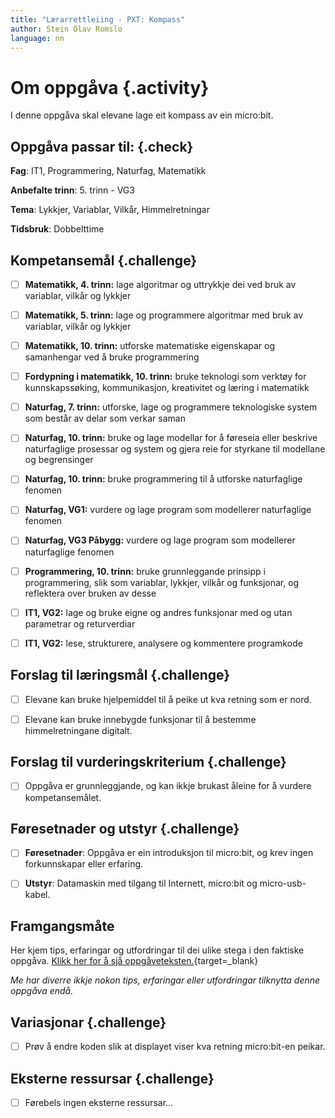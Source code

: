 ```yaml
---
title: "Lærarrettleiing - PXT: Kompass"
author: Stein Olav Romslo
language: nn
---
```



# Om oppgåva {.activity}

I denne oppgåva skal elevane lage eit kompass av ein micro:bit.

## Oppgåva passar til: {.check}

__Fag__: IT1, Programmering, Naturfag, Matematikk

__Anbefalte trinn__: 5. trinn - VG3

__Tema__: Lykkjer, Variablar, Vilkår, Himmelretningar

__Tidsbruk__: Dobbelttime

## Kompetansemål {.challenge}

- [ ] __Matematikk, 4. trinn:__ lage algoritmar og uttrykkje dei ved bruk av variablar, vilkår og lykkjer

- [ ] __Matematikk, 5. trinn:__ lage og programmere algoritmar med bruk av variablar, vilkår og lykkjer

- [ ] __Matematikk, 10. trinn:__ utforske matematiske eigenskapar og samanhengar ved å bruke programmering

- [ ] __Fordypning i matematikk, 10. trinn:__ bruke teknologi som verktøy for kunnskapssøking, kommunikasjon, kreativitet og læring i matematikk

- [ ] __Naturfag, 7. trinn:__ utforske, lage og programmere teknologiske system som består av delar som verkar saman

- [ ] __Naturfag, 10. trinn:__ bruke og lage modellar for å føreseia eller beskrive naturfaglige prosessar og system og gjera reie for styrkane til modellane og begrensinger

- [ ] __Naturfag, 10. trinn:__ bruke programmering til å utforske naturfaglige fenomen

- [ ] __Naturfag, VG1:__ vurdere og lage program som modellerer naturfaglige fenomen

- [ ] __Naturfag, VG3 Påbygg:__ vurdere og lage program som modellerer naturfaglige fenomen

- [ ] __Programmering, 10. trinn:__ bruke grunnleggande prinsipp i programmering, slik som variablar, lykkjer, vilkår og funksjonar, og reflektera over bruken av desse

- [ ] __IT1, VG2:__ lage og bruke eigne og andres funksjonar med og utan parametrar og returverdiar

- [ ] __IT1, VG2:__ lese, strukturere, analysere og kommentere programkode

## Forslag til læringsmål {.challenge}

- [ ] Elevane kan bruke hjelpemiddel til å peike ut kva retning som er nord.

- [ ] Elevane kan bruke innebygde funksjonar til å bestemme himmelretningane
  digitalt.

## Forslag til vurderingskriterium {.challenge}

- [ ] Oppgåva er grunnleggjande, og kan ikkje brukast åleine for å vurdere
  kompetansemålet.

## Føresetnader og utstyr {.challenge}

- [ ] __Føresetnader__: Oppgåva er ein introduksjon til micro:bit, og krev
  ingen forkunnskapar eller erfaring.

- [ ] __Utstyr__: Datamaskin med tilgang til Internett, micro:bit og
  micro-usb-kabel.

## Framgangsmåte

Her kjem tips, erfaringar og utfordringar til dei ulike stega i den faktiske
oppgåva. [Klikk her for å sjå
oppgåveteksten.](../pxt_kompass/kompass_nn.html){target=_blank}

_Me har diverre ikkje nokon tips, erfaringar eller utfordringar tilknytta denne
oppgåva endå._

## Variasjonar {.challenge}

- [ ] Prøv å endre koden slik at displayet viser kva retning micro:bit-en
  peikar.

## Eksterne ressursar {.challenge}

- [ ] Førebels ingen eksterne ressursar...

